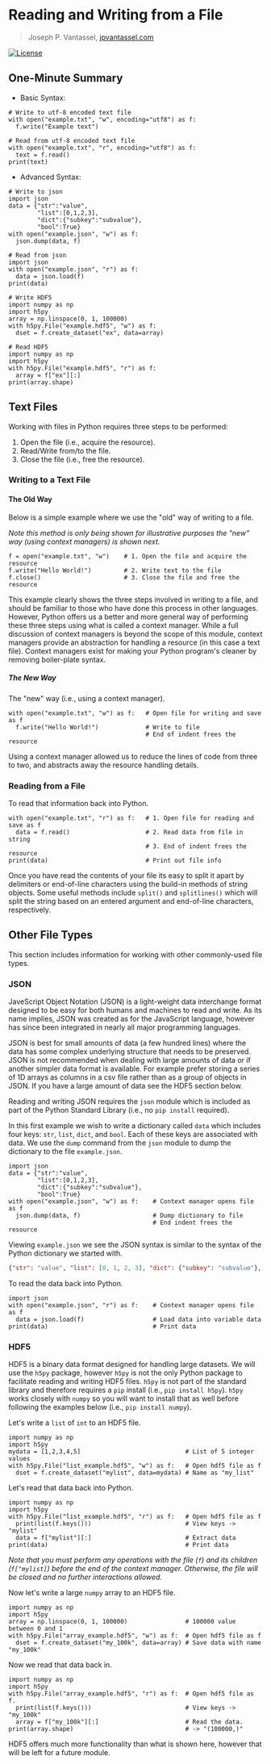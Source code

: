 # Reading and Writing from a File

> Joseph P. Vantassel, [jpvantassel.com](https://www.jpvantassel.com/)

[![License](https://img.shields.io/badge/license-CC--By--SA--4.0-brightgreen.svg)](https://github.com/jpvantassel/python3-course/blob/main/LICENSE.md)

## One-Minute Summary

- Basic Syntax:

```python3
# Write to utf-8 encoded text file
with open("example.txt", "w", encoding="utf8") as f:
  f.write("Example text")
```

```python3
# Read from utf-8 encoded text file
with open("example.txt", "r", encoding="utf8") as f:
  text = f.read()
print(text)
```

- Advanced Syntax:

```python3
# Write to json
import json
data = {"str":"value",
        "list":[0,1,2,3],
        "dict":{"subkey":"subvalue"},
        "bool":True}
with open("example.json", "w") as f:
  json.dump(data, f)
```

```python3
# Read from json
import json
with open("example.json", "r") as f:
  data = json.load(f)
print(data)
```

```python3
# Write HDF5
import numpy as np
import h5py
array = np.linspace(0, 1, 100000)
with h5py.File("example.hdf5", "w") as f:
  dset = f.create_dataset("ex", data=array)
```

```python3
# Read HDF5
import numpy as np
import h5py
with h5py.File("example.hdf5", "r") as f:
  array = f["ex"][:]
print(array.shape)
```

## Text Files

Working with files in Python requires three steps to be performed:

1. Open the file (i.e., acquire the resource).
2. Read/Write from/to the file.
3. Close the file (i.e., free the resource).

### Writing to a Text File

#### The Old Way

Below is a simple example where we use the "old" way of writing to a file.

_Note this method is only being shown for illustrative purposes the "new" way
(using context managers) is shown next._

```python3
f = open("example.txt", "w")    # 1. Open the file and acquire the resource
f.write("Hello World!")         # 2. Write text to the file
f.close()                       # 3. Close the file and free the resource
```

This example clearly shows the three steps involved in writing to a file, and
should be familiar to those who have done this process in other languages.
However, Python offers us a better and more general way of performing
these three steps using what is called a context manager. While a full
discussion of context managers is beyond the scope of this module, context
managers provide an abstraction for handling a resource (in this case a text
file). Context managers exist for making your Python program's cleaner by
removing boiler-plate syntax.

##### The New Way

The "new" way (i.e., using a context manager).

```python3
with open("example.txt", "w") as f:   # Open file for writing and save as f
  f.write("Hello World!")             # Write to file
                                      # End of indent frees the resource
```

Using a context manager allowed us to reduce the lines of code from
three to two, and abstracts away the resource handling details.

### Reading from a File

To read that information back into Python.

```python3
with open("example.txt", "r") as f:   # 1. Open file for reading and save as f
  data = f.read()                     # 2. Read data from file in string
                                      # 3. End of indent frees the resource
print(data)                           # Print out file info
```

Once you have read the contents of your file its easy to split it apart by
delimiters or end-of-line characters using the build-in methods of string
objects. Some useful methods include `split()` and `splitlines()` which will
split the string based on an entered argument and end-of-line characters,
respectively.

## Other File Types

This section includes information for working with other commonly-used file
types.

### JSON

JaveScript Object Notation (JSON) is a light-weight data interchange format
designed to be easy for both humans and machines to read and write. As its name
implies, JSON was created as for the JavaScript language,
however has since been integrated in nearly all major programming languages.

JSON is best for small amounts of data (a few hundred lines) where the data
has some complex underlying structure that needs to be preserved. JSON is not
recommended when dealing with large amounts of data or if another simpler data
format is available. For example prefer storing a series of 1D arrays as columns
in a csv file rather than as a group of objects in JSON. If you have a large
amount of data see the HDF5 section below.

Reading and writing JSON requires the `json` module which is included as
part of the Python Standard Library (i.e., no `pip install` required).

In this first example we wish to write a dictionary called `data` which includes
four keys: `str`, `list`, `dict`, and `bool`. Each of these keys are associated
with data. We use the `dump` command from the `json` module to dump the
dictionary to the file `example.json`.

```python3
import json
data = {"str":"value",
        "list":[0,1,2,3],
        "dict":{"subkey":"subvalue"},
        "bool":True}
with open("example.json", "w") as f:    # Context manager opens file as f
  json.dump(data, f)                    # Dump dictionary to file
                                        # End indent frees the resource
```

Viewing `example.json` we see the JSON syntax is similar to the syntax of the
Python dictionary we started with.

```json
{"str": "value", "list": [0, 1, 2, 3], "dict": {"subkey": "subvalue"}, "bool": true}
```

To read the data back into Python.

```python3
import json
with open("example.json", "r") as f:    # Context manager opens file as f
  data = json.load(f)                   # Load data into variable data
print(data)                             # Print data
```

### HDF5

HDF5 is a binary data format designed for handling large datasets. We will use
the `h5py` package, however `h5py` is not the only Python package to facilitate
reading and writing HDF5 files. `h5py` is not part of the standard library and
therefore requires a `pip` install (i.e., `pip install h5py`). `h5py` works
closely with `numpy` so you will want to install that as well before following
the examples below (i.e., `pip install numpy`).

Let's write a `list` of `int` to an HDF5 file.

```python3
import numpy as np
import h5py
mydata = [1,2,3,4,5]                             # List of 5 integer values
with h5py.File("list_example.hdf5", "w") as f:   # Open hdf5 file as f
  dset = f.create_dataset("mylist", data=mydata) # Name as "my_list"
```

Let's read that data back into Python.

```python3
import numpy as np
import h5py
with h5py.File("list_example.hdf5", "r") as f:   # Open hdf5 file as f
  print(list(f.keys()))                          # View keys -> "mylist"
  data = f["mylist"][:]                          # Extract data
print(data)                                      # Print data
```

_Note that you must perform any operations with the file (`f`) and its
children (`f["mylist]`) before the end of the context manager. Otherwise,
the file will be closed and no further interactions allowed._

Now let's write a large `numpy` array to an HDF5 file.

```python3
import numpy as np
import h5py
array = np.linspace(0, 1, 100000)                # 100000 value between 0 and 1
with h5py.File("array_example.hdf5", "w") as f:  # Open hdf5 file as f
  dset = f.create_dataset("my_100k", data=array) # Save data with name "my_100k"
```

Now we read that data back in.

```python3
import numpy as np
import h5py
with h5py.File("array_example.hdf5", "r") as f:  # Open hdf5 file as f.
  print(list(f.keys()))                          # View keys -> "my_100k"
  array = f["my_100k"][:]                        # Read the data.
print(array.shape)                               # -> "(100000,)"
```

HDF5 offers much more functionality than what is shown here, however that will
be left for a future module.
